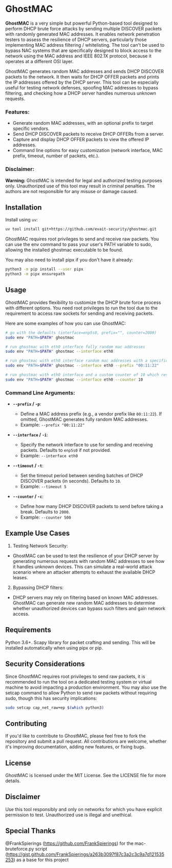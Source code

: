 # GhostMAC

**GhostMAC** is a very simple but powerful Python-based tool designed to perform DHCP brute force attacks by sending multiple DISCOVER packets with randomly generated MAC addresses. It enables network penetration testers to assess the resilience of DHCP servers, particularly those implementing MAC address filtering / whitelisting. The tool can't be used to bypass NAC systems that are specifically designed to block access to the network using the MAC address and IEEE 802.1X protocol, because it operates at a different OSI layer.

GhostMAC generates random MAC addresses and sends DHCP DISCOVER packets to the network. It then waits for DHCP OFFER packets and prints the IP addresses offered by the DHCP server. This tool can be especially useful for testing network defenses, spoofing MAC addresses to bypass filtering, and checking how a DHCP server handles numerous unknown requests.

### Features:
- Generate random MAC addresses, with an optional prefix to target specific vendors.
- Send DHCP DISCOVER packets to receive DHCP OFFERs from a server.
- Capture and display DHCP OFFER packets to view the offered IP addresses.
- Command line options for easy customization (network interface, MAC prefix, timeout, number of packets, etc.).

### Disclaimer:
**Warning:** GhostMAC is intended for legal and authorized testing purposes only. Unauthorized use of this tool may result in criminal penalties. The authors are not responsible for any misuse or damage caused.

## Installation

Install using `uv`:

```sh
uv tool install git+https://github.com/evait-security/ghostmac.git
```

GhostMAC requires root privileges to send and receive raw packets. You can use the env command to pass your user's PATH variable to sudo, allowing the installed ghostmac executable to be found.

You may also need to install pipx if you don't have it already:
  
  ```sh
python3 -m pip install --user pipx
python3 -m pipx ensurepath
  ```

## Usage

GhostMAC provides flexibility to customize the DHCP brute force process with different options. You need root privileges to run the tool due to the requirement to access raw sockets for sending and receiving packets.

Here are some examples of how you can use GhostMAC:

```sh
# go with the defaults (interface=enp5s0, prefix="", counter=2000)
sudo env "PATH=$PATH" ghostmac

# run ghostmac with eth0 interface fully random mac addresses
sudo env "PATH=$PATH" ghostmac --interface eth0

# run ghostmac with eth0 interface random mac addresses with a specific vendor
sudo env "PATH=$PATH" ghostmac --interface eth0 --prefix "00:11:22"

# run ghostmac with eth0 interface and a custom counter of 10 which results in 10 packets that are sent
sudo env "PATH=$PATH" ghostmac --interface eth0 --counter 10
```

### Command Line Arguments:

- **`--prefix` / `-p`**:
  - Define a MAC address prefix (e.g., a vendor prefix like `00:11:22`). If omitted, GhostMAC generates fully random MAC addresses.
  - Example: `--prefix "00:11:22"`

- **`--interface` / `-i`**:
  - Specify the network interface to use for sending and receiving packets. Defaults to `enp5s0` if not provided.
  - Example: `--interface eth0`

- **`--timeout` / `-t`**:
  - Set the timeout period between sending batches of DHCP DISCOVER packets (in seconds). Defaults to `10`.
  - Example: `--timeout 5`

- **`--counter` / `-c`**:
  - Define how many DHCP DISCOVER packets to send before taking a break. Defaults to `2000`.
  - Example: `--counter 500`

## Example Use Cases
1. Testing Network Security:
- GhostMAC can be used to test the resilience of your DHCP server by generating numerous requests with random MAC addresses to see how it handles unknown devices. This can simulate a real-world attack scenario where an attacker attempts to exhaust the available DHCP leases.

2. Bypassing DHCP filters:
- DHCP servers may rely on filtering based on known MAC addresses. GhostMAC can generate new random MAC addresses to determine whether unauthorized devices can bypass such filters and gain network access.

## Requirements
Python 3.6+.
Scapy library for packet crafting and sending. This will be installed automatically when using pipx or pip.

## Security Considerations
Since GhostMAC requires root privileges to send raw packets, it is recommended to run the tool on a dedicated testing system or virtual machine to avoid impacting a production environment. You may also use the setcap command to allow Python to send raw packets without requiring sudo, though this has security implications:

```sh
sudo setcap cap_net_raw+ep $(which python3)
```

## Contributing
If you'd like to contribute to GhostMAC, please feel free to fork the repository and submit a pull request. All contributions are welcome, whether it's improving documentation, adding new features, or fixing bugs.

## License
GhostMAC is licensed under the MIT License. See the LICENSE file for more details.

## Disclaimer
Use this tool responsibly and only on networks for which you have explicit permission to test. Unauthorized use is illegal and unethical.

## Special Thanks
@FrankSpierings (https://github.com/FrankSpierings) for the mac-bruteforce.py script (https://gist.github.com/FrankSpierings/a263b3097f87c3a2c3c9a7d121535253) as a base for this project
